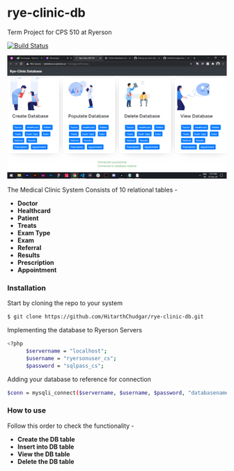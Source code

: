 # rye-clinic-db
Term Project for CPS 510 at Ryerson

[![Build Status](https://travis-ci.org/joemccann/dillinger.svg?branch=master)](https://travis-ci.org/joemccann/dillinger)

![](img/510db.png)

The Medical Clinic System Consists of 10 relational tables - 

-   **Doctor**
-   **Healthcard**
-   **Patient**
-   **Treats**
-   **Exam Type**
-   **Exam**
-   **Referral**
-   **Results**
-   **Prescription**
-   **Appointment**

### Installation

Start by cloning the repo to your system

```sh
$ git clone https://github.com/HitarthChudgar/rye-clinic-db.git
```

Implementing the database to Ryerson Servers

```sh
<?php
      $servername = "localhost";
      $username = "ryersonuser_cs";
      $password = "sqlpass_cs";
```

Adding your database to reference for connection

```sh
$conn = mysqli_connect($servername, $username, $password, "databasename_cs");
```

### How to use

Follow this order to check the functionality - 

-   **Create the DB table**
-   **Insert into DB table**
-   **View the DB table**
-   **Delete the DB table**

